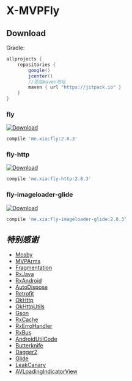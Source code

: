 # X-MVPFly

## Download

Gradle:
```groovy
allprojects {
    repositories {
        google()
        jcenter()
        //添加maven地址
        maven { url "https://jitpack.io" }
    }
}
```

### fly
[ ![Download](https://api.bintray.com/packages/weixia/maven/fly/images/download.svg) ](https://bintray.com/weixia/maven/fly/_latestVersion)
```groovy
compile 'me.xia:fly:2.8.3'
```

### fly-http
[ ![Download](https://api.bintray.com/packages/weixia/maven/fly-http/images/download.svg) ](https://bintray.com/weixia/maven/fly-http/_latestVersion)
```groovy
compile 'me.xia:fly-http:2.8.3'
```

### fly-imageloader-glide
[ ![Download](https://api.bintray.com/packages/weixia/maven/fly-imageloader-glide/images/download.svg) ](https://bintray.com/weixia/maven/fly-imageloader-glide/_latestVersion)
```groovy
compile 'me.xia:fly-imageloader-glide:2.8.3'
```

## *特别感谢*
* [Mosby](https://github.com/sockeqwe/mosby/)
* [MVPArms](https://github.com/JessYanCoding/MVPArms)
* [Fragmentation](https://github.com/YoKeyword/Fragmentation)
* [RxJava](https://github.com/ReactiveX/RxJava)
* [RxAndroid](https://github.com/ReactiveX/RxAndroid)
* [AutoDispose](https://github.com/uber/AutoDispose)
* [Retrofit](https://github.com/square/retrofit)
* [OkHttp](https://github.com/square/okhttp)
* [OkHttpUtils](https://github.com/hongyangAndroid/okhttputils)
* [Gson](https://github.com/google/gson)
* [RxCache](https://github.com/VictorAlbertos/RxCache)
* [RxErroHandler](https://github.com/JessYanCoding/RxErrorHandler)
* [RxBus](https://github.com/Blankj/RxBus)
* [AndroidUtilCode](https://github.com/Blankj/AndroidUtilCode)
* [Butterknife](https://github.com/JakeWharton/butterknife)
* [Dagger2](https://github.com/google/dagger)
* [Glide](https://github.com/bumptech/glide)
* [LeakCanary](https://github.com/square/leakcanary)
* [AVLoadingIndicatorView](https://github.com/81813780/AVLoadingIndicatorView)
